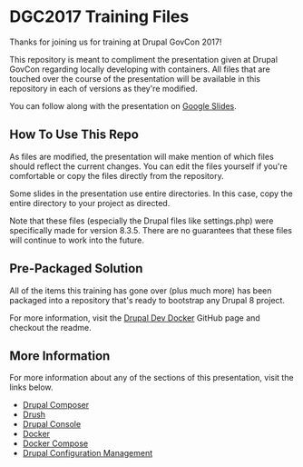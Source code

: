 # DGC2017 Training Files
Thanks for joining us for training at Drupal GovCon 2017!

This repository is meant to compliment the presentation given at Drupal
GovCon regarding locally developing with containers. All files that are 
touched over the course of the presentation will be available in this
repository in each of versions as they're modified.

You can follow along with the presentation on [Google Slides](https://docs.google.com/presentation/d/1u2kswVjn7lf4RFiRthwPYyBQ9DjygXusT5jDJ_hDSUU/pub).

## How To Use This Repo

As files are modified, the presentation will make mention of which files
should reflect the current changes. You can edit the files yourself if
you're comfortable or copy the files directly from the repository.

Some slides in the presentation use entire directories. In this case, copy
the entire directory to your project as directed.

Note that these files (especially the Drupal files like settings.php) were
specifically made for version 8.3.5. There are no guarantees that these files
will continue to work into the future.

## Pre-Packaged Solution

All of the items this training has gone over (plus much more) has been packaged
into a repository that's ready to bootstrap any Drupal 8 project.

For more information, visit the [Drupal Dev Docker](https://github.com/Mills00013/drupal-dev-docker)
GitHub page and checkout the readme.

## More Information

For more information about any of the sections of this presentation, visit
the links below.

* [Drupal Composer](https://github.com/drupal-composer/drupal-project)
* [Drush](https://drushcommands.com/)
* [Drupal Console](https://hechoendrupal.gitbooks.io/drupal-console/content/en/index.html)
* [Docker](https://docs.docker.com/)
* [Docker Compose](https://docs.docker.com/compose/)
* [Drupal Configuration Management](http://drupal8cmi.org/)
